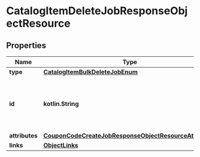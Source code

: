 
# CatalogItemDeleteJobResponseObjectResource

## Properties
| Name | Type | Description | Notes |
| ------------ | ------------- | ------------- | ------------- |
| **type** | [**CatalogItemBulkDeleteJobEnum**](CatalogItemBulkDeleteJobEnum.md) |  |  |
| **id** | **kotlin.String** | Unique identifier for retrieving the job. Generated by Klaviyo. |  |
| **attributes** | [**CouponCodeCreateJobResponseObjectResourceAttributes**](CouponCodeCreateJobResponseObjectResourceAttributes.md) |  |  |
| **links** | [**ObjectLinks**](ObjectLinks.md) |  |  |



